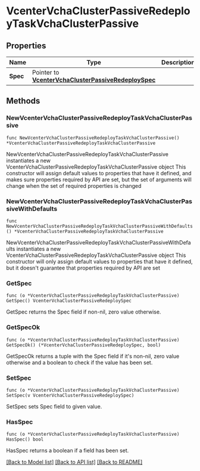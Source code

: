 # VcenterVchaClusterPassiveRedeployTaskVchaClusterPassive

## Properties

Name | Type | Description | Notes
------------ | ------------- | ------------- | -------------
**Spec** | Pointer to [**VcenterVchaClusterPassiveRedeploySpec**](VcenterVchaClusterPassiveRedeploySpec.md) |  | [optional] 

## Methods

### NewVcenterVchaClusterPassiveRedeployTaskVchaClusterPassive

`func NewVcenterVchaClusterPassiveRedeployTaskVchaClusterPassive() *VcenterVchaClusterPassiveRedeployTaskVchaClusterPassive`

NewVcenterVchaClusterPassiveRedeployTaskVchaClusterPassive instantiates a new VcenterVchaClusterPassiveRedeployTaskVchaClusterPassive object
This constructor will assign default values to properties that have it defined,
and makes sure properties required by API are set, but the set of arguments
will change when the set of required properties is changed

### NewVcenterVchaClusterPassiveRedeployTaskVchaClusterPassiveWithDefaults

`func NewVcenterVchaClusterPassiveRedeployTaskVchaClusterPassiveWithDefaults() *VcenterVchaClusterPassiveRedeployTaskVchaClusterPassive`

NewVcenterVchaClusterPassiveRedeployTaskVchaClusterPassiveWithDefaults instantiates a new VcenterVchaClusterPassiveRedeployTaskVchaClusterPassive object
This constructor will only assign default values to properties that have it defined,
but it doesn't guarantee that properties required by API are set

### GetSpec

`func (o *VcenterVchaClusterPassiveRedeployTaskVchaClusterPassive) GetSpec() VcenterVchaClusterPassiveRedeploySpec`

GetSpec returns the Spec field if non-nil, zero value otherwise.

### GetSpecOk

`func (o *VcenterVchaClusterPassiveRedeployTaskVchaClusterPassive) GetSpecOk() (*VcenterVchaClusterPassiveRedeploySpec, bool)`

GetSpecOk returns a tuple with the Spec field if it's non-nil, zero value otherwise
and a boolean to check if the value has been set.

### SetSpec

`func (o *VcenterVchaClusterPassiveRedeployTaskVchaClusterPassive) SetSpec(v VcenterVchaClusterPassiveRedeploySpec)`

SetSpec sets Spec field to given value.

### HasSpec

`func (o *VcenterVchaClusterPassiveRedeployTaskVchaClusterPassive) HasSpec() bool`

HasSpec returns a boolean if a field has been set.


[[Back to Model list]](../README.md#documentation-for-models) [[Back to API list]](../README.md#documentation-for-api-endpoints) [[Back to README]](../README.md)


